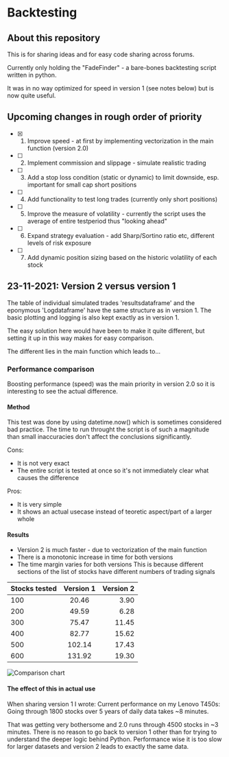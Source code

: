 # Backtesting

## About this repository

This is for sharing ideas and for easy code sharing across forums.

Currently only holding the "FadeFinder" - a bare-bones backtesting script written in python. 

It was in no way optimized for speed in version 1 (see notes below) but is now quite useful.


## Upcoming changes in rough order of priority

- [x] 1) Improve speed - at first by implementing vectorization in the main function (version 2.0)
- [ ] 2) Implement commission and slippage - simulate realistic trading
- [ ] 3) Add a stop loss condition (static or dynamic) to limit downside, esp. important for small cap short positions 
- [ ] 4) Add functionality to test long trades (currently only short positions) 
- [ ] 5) Improve the measure of volatility - currently the script uses the average of entire testperiod thus "looking ahead"
- [ ] 6) Expand strategy evaluation - add Sharp/Sortino ratio etc, different levels of risk exposure 
- [ ] 7) Add dynamic position sizing based on the historic volatility of each stock

## 23-11-2021: Version 2 versus version 1

The table of individual simulated trades 'resultsdataframe' and the eponymous 'Logdataframe' have the same structure as in version 1.
The basic plotting and logging is also kept exactly as in version 1.

The easy solution here would have been to make it quite different, but setting it up in this way makes for easy comparison.

The different lies in the main function which leads to...

### Performance comparison

Boosting performance (speed) was the main priority in version 2.0 so it is interesting to see the actual difference.

#### Method
This test was done by using datetime.now() which is sometimes considered bad practice.
The time to run throught the script is of such a magnitude than small inaccuracies don't affect the conclusions significantly.

Cons:
* It is not very exact
* The entire script is tested at once so it's not immediately clear what causes the difference

Pros:
* It is very simple
* It shows an actual usecase instead of teoretic aspect/part of a larger whole


#### Results

* Version 2 is much faster - due to vectorization of the main function
* There is a monotonic increase in time for both versions
* The time margin varies for both versions
  This is because different sections of the list of stocks have different numbers of trading signals



| Stocks tested | Version 1    | Version 2    |
| :------------ |:------------:| ------------:|
| 100           | 20.46        | 3.90         |
| 200           | 49.59        | 6.28         |
| 300           | 75.47        | 11.45        |
| 400           | 82.77        | 15.62        |
| 500           | 102.14       | 17.43        |
| 600           | 131.92       | 19.30        |


![Comparison chart](https://i.ibb.co/pr4h6xX/SR-Backtesting-speed-comparison.png)


#### The effect of this in actual use

When sharing version 1 I wrote:
Current performance on my Lenovo T450s: Going through 1800 stocks over 5 years of daily data takes ~8 minutes.

That was getting very bothersome and 2.0 runs through 4500 stocks in ~3 minutes.
There is no reason to go back to version 1 other than for trying to understand the deeper logic behind Python.
Performance wise it is too slow for larger datasets and version 2 leads to exactly the same data. 





